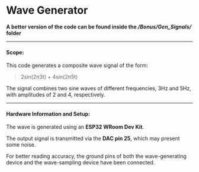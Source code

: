 # Wave Generator

**A better version of the code can be found inside the */Bonus/Gen_Signals/* folder**

---

#### Scope:
This code generates a composite wave signal of the form:

> 2sin(2π3t) + 4sin(2π5t)

The signal combines two sine waves of different frequencies, 3Hz and 5Hz, with amplitudes of 2 and 4, respectively.

---

#### Hardware Information and Setup:
The wave is generated using an **ESP32 WRoom Dev Kit**.

The output signal is transmitted via the **DAC pin 25**, which may present some noise.

For better reading accuracy, the ground pins of both the wave-generating device and the wave-sampling device have been connected.
